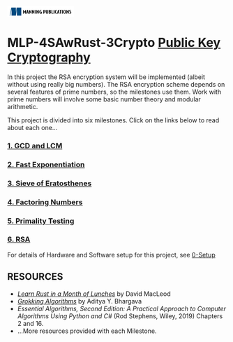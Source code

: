 ![](ManningLogo.png)
# MLP-4SAwRust-3Crypto [Public Key Cryptography](https://liveproject.manning.com/project/1554)
In this project the RSA encryption system will be implemented (albeit without using really big numbers). The RSA encryption scheme depends on several features of prime numbers, so the milestones use them. Work with prime numbers will involve some basic number theory and modular arithmetic.

This project is divided into six milestones. Click on the links below to read about each one...

### [1. GCD and LCM](1-GCD-LCM.md)
### [2. Fast Exponentiation](2-Fast-Exponent.md)
### [3. Sieve of Eratosthenes](3-Sieve.md)
### [4. Factoring Numbers](4-Factoring.md)
### [5. Primality Testing](5-Primality.md)
### [6. RSA](6-RSA.md)

For details of Hardware and Software setup for this project, see [0-Setup](0-Setup.md)

## RESOURCES
* [_Learn Rust in a Month of Lunches_](https://livebook.manning.com/book/learn-rust-in-a-month-of-lunches/introduction/v-7/) by David MacLeod
* [_Grokking Algorithms_](https://livebook.manning.com/book/grokking-algorithms-second-edition/front/) by Aditya Y. Bhargava
* _Essential Algorithms, Second Edition: A Practical Approach to Computer Algorithms Using Python and C#_ (Rod Stephens, Wiley, 2019) Chapters 2 and 16.
* ...More resources provided with each Milestone.
